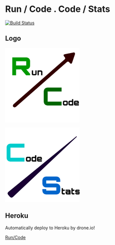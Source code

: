 Run / Code . Code / Stats
=========================

[![Build Status](https://drone.io/github.com/yymm/run_code/status.png)](https://drone.io/github.com/yymm/run_code/latest)

Logo
----

![RunCode](static/img/Run_Code_Logo.png)

![CodeStats](static/img/Code_Stats_Logo.png)

Heroku
------

Automatically deploy to Heroku by drone.io!

[Run/Code](http://run-code.herokuapp.com/)
